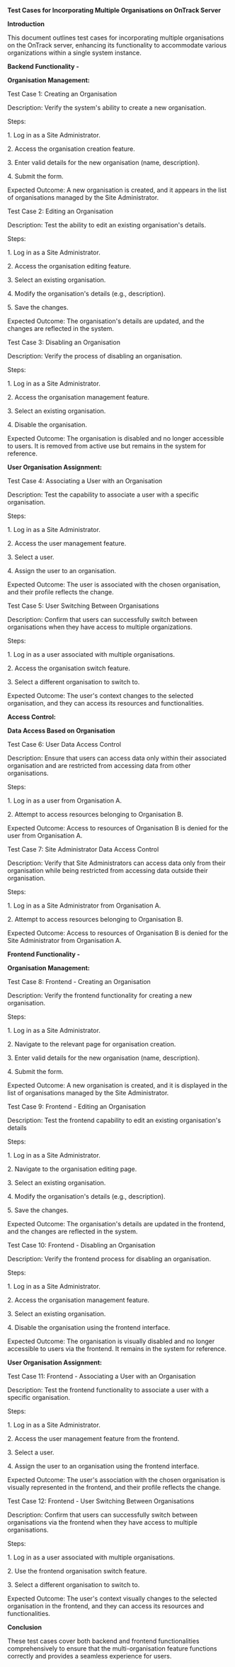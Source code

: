 ﻿**Test Cases for Incorporating Multiple Organisations on OnTrack Server**

**Introduction**

This document outlines test cases for incorporating multiple organisations on the OnTrack server,
enhancing its functionality to accommodate various organizations within a single system instance.

**Backend Functionality -**

**Organisation Management:**

Test Case 1: Creating an Organisation

Description: Verify the system's ability to create a new organisation.

Steps:

1\. Log in as a Site Administrator.

2\. Access the organisation creation feature.

3\. Enter valid details for the new organisation (name, description).

4\. Submit the form.

Expected Outcome: A new organisation is created, and it appears in the list of organisations managed
by the Site Administrator.

Test Case 2: Editing an Organisation

Description: Test the ability to edit an existing organisation's details.

Steps:

1\. Log in as a Site Administrator.

2\. Access the organisation editing feature.

3\. Select an existing organisation.

4\. Modify the organisation's details (e.g., description).

5\. Save the changes.

Expected Outcome: The organisation's details are updated, and the changes are reflected in the
system.

Test Case 3: Disabling an Organisation

Description: Verify the process of disabling an organisation.

Steps:

1\. Log in as a Site Administrator.

2\. Access the organisation management feature.

3\. Select an existing organisation.

4\. Disable the organisation.

Expected Outcome: The organisation is disabled and no longer accessible to users. It is removed from
active use but remains in the system for reference.

**User Organisation Assignment:**

Test Case 4: Associating a User with an Organisation

Description: Test the capability to associate a user with a specific organisation.

Steps:

1\. Log in as a Site Administrator.

2\. Access the user management feature.

3\. Select a user.

4\. Assign the user to an organisation.

Expected Outcome: The user is associated with the chosen organisation, and their profile reflects
the change.

Test Case 5: User Switching Between Organisations

Description: Confirm that users can successfully switch between organisations when they have access
to multiple organizations.

Steps:

1\. Log in as a user associated with multiple organisations.

2\. Access the organisation switch feature.

3\. Select a different organisation to switch to.

Expected Outcome: The user's context changes to the selected organisation, and they can access its
resources and functionalities.

**Access Control:**

**Data Access Based on Organisation**

Test Case 6: User Data Access Control

Description: Ensure that users can access data only within their associated organisation and are
restricted from accessing data from other organisations.

Steps:

1\. Log in as a user from Organisation A.

2\. Attempt to access resources belonging to Organisation B.

Expected Outcome: Access to resources of Organisation B is denied for the user from Organisation A.

Test Case 7: Site Administrator Data Access Control

Description: Verify that Site Administrators can access data only from their organisation while
being restricted from accessing data outside their organisation.

Steps:

1\. Log in as a Site Administrator from Organisation A.

2\. Attempt to access resources belonging to Organisation B.

Expected Outcome: Access to resources of Organisation B is denied for the Site Administrator from
Organisation A.

**Frontend Functionality -**

**Organisation Management:**

Test Case 8: Frontend - Creating an Organisation

Description: Verify the frontend functionality for creating a new organisation.

Steps:

1\. Log in as a Site Administrator.

2\. Navigate to the relevant page for organisation creation.

3\. Enter valid details for the new organisation (name, description).

4\. Submit the form.

Expected Outcome: A new organisation is created, and it is displayed in the list of organisations
managed by the Site Administrator.

Test Case 9: Frontend - Editing an Organisation

Description: Test the frontend capability to edit an existing organisation's details

Steps:

1\. Log in as a Site Administrator.

2\. Navigate to the organisation editing page.

3\. Select an existing organisation.

4\. Modify the organisation's details (e.g., description).

5\. Save the changes.

Expected Outcome: The organisation's details are updated in the frontend, and the changes are
reflected in the system.

Test Case 10: Frontend - Disabling an Organisation

Description: Verify the frontend process for disabling an organisation.

Steps:

1\. Log in as a Site Administrator.

2\. Access the organisation management feature.

3\. Select an existing organisation.

4\. Disable the organisation using the frontend interface.

Expected Outcome: The organisation is visually disabled and no longer accessible to users via the
frontend. It remains in the system for reference.

**User Organisation Assignment:**

Test Case 11: Frontend - Associating a User with an Organisation

Description: Test the frontend functionality to associate a user with a specific organisation.

Steps:

1\. Log in as a Site Administrator.

2\. Access the user management feature from the frontend.

3\. Select a user.

4\. Assign the user to an organisation using the frontend interface.

Expected Outcome: The user's association with the chosen organisation is visually represented in the
frontend, and their profile reflects the change.

Test Case 12: Frontend - User Switching Between Organisations

Description: Confirm that users can successfully switch between organisations via the frontend when
they have access to multiple organisations.

Steps:

1\. Log in as a user associated with multiple organisations.

2\. Use the frontend organisation switch feature.

3\. Select a different organisation to switch to.

Expected Outcome: The user's context visually changes to the selected organisation in the frontend,
and they can access its resources and functionalities.

**Conclusion**

These test cases cover both backend and frontend functionalities comprehensively to ensure that the
multi-organisation feature functions correctly and provides a seamless experience for users.
